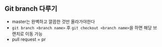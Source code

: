 ## Git branch 다루기
* master는 완벽하고 깔끔한 것만 올라가야한다
* `git branch <branch name>` 후 `git checkout <branch name>`을 하면 해당 브랜치로 이동 가능
* pull request = pr